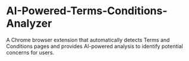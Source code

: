 # AI-Powered-Terms-Conditions-Analyzer
A Chrome browser extension that automatically detects Terms and Conditions pages and provides AI-powered analysis to identify potential concerns for users.

